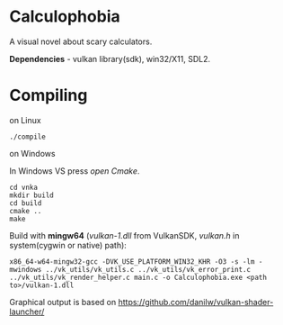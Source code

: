 # Calculophobia
A visual novel about scary calculators.

**Dependencies** - vulkan library(sdk), win32/X11, SDL2.

# Compiling
on Linux
```
./compile
```
  
on Windows

In Windows VS press *open Cmake*.
```
cd vnka
mkdir build
cd build
cmake ..
make
```

Build with **mingw64** (*vulkan-1.dll* from VulkanSDK, *vulkan.h* in system(cygwin or native) path):
```
x86_64-w64-mingw32-gcc -DVK_USE_PLATFORM_WIN32_KHR -O3 -s -lm -mwindows ../vk_utils/vk_utils.c ../vk_utils/vk_error_print.c ../vk_utils/vk_render_helper.c main.c -o Calculophobia.exe <path to>/vulkan-1.dll
```

Graphical output is based on https://github.com/danilw/vulkan-shader-launcher/
